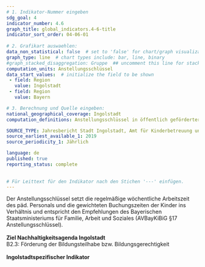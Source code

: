 ```yaml
---
# 1. Indikator-Nummer eingeben 
sdg_goal: 4 
indicator_number: 4.6
graph_title: global_indicators.4-6-title
indicator_sort_order: 04-06-01
 
# 2. Grafikart auswaehlen: 
data_non_statistical: false  # set to 'false' for chart/graph visualization 
graph_type: line  # chart types include: bar, line, binary 
#graph_stacked_disaggregation: Gruppe  ## uncomment this line for stacked bars. eplace 'Geschlecht' with the field of aggregation. 
computation_units: Anstellungsschlüssel  
data_start_values:  # initialize the field to be shown  
 - field: Region 
   value: Ingolstadt 
 - field: Region 
   value: Bayern 

# 3. Berechnung und Quelle eingeben: 
national_geographical_coverage: Ingolstadt 
computation_definitions: Anstellungsschlüssel in öffentlich geförderter Kinderbetreuung (nicht nur Kindertagespflege)

SOURCE_TYPE: Jahresbericht Stadt Ingolstadt, Amt für Kinderbetreuung und -bildung, jeweils 1.12. des Jahres  # data source  
source_earliest_available_1: 2019
source_periodicity_1: Jährlich

language: de   
published: true 
reporting_status: complete
 
 
# Für Leittext für den Indikator nach den Stichen '---' einfügen. 
---
```

Der Anstellungsschlüssel setzt die regelmäßige wöchentliche Arbeitszeit des päd. Personals und die gewichteten Buchungszeiten der Kinder ins Verhältnis und entspricht den Empfehlungen des Bayerischen Staatsministeriums für Familie, Arbeit und Soziales (AVBayKiBiG §17 Anstellungsschlüssel).<br>
<br>
<b>Ziel Nachhaltigkeitsagenda Ingolstadt</b><br>
B2.3: Förderung der Bildungsteilhabe bzw. Bildungsgerechtigkeit<br>
<br>
<b>Ingolstadtspezifischer Indikator</b>
